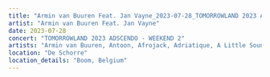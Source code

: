 ```yaml
---
title: "Armin van Buuren Feat. Jan Vayne_2023-07-28_TOMORROWLAND 2023 ADSCENDO - WEEKEND 2"
artist: "Armin van Buuren Feat. Jan Vayne"
date: 2023-07-28
concert: "TOMORROWLAND 2023 ADSCENDO - WEEKEND 2"
artists: "Armin van Buuren, Antoon, Afrojack, Adriatique, A Little Sound, 12th Planet, Argy, Alesso, Adam Beyer, Ahmed Helmy, Agents Of Time, AlleFarben, Allen Watts, Bru-C"
location: "De Schorre"
location_details: "Boom, Belgium"
---
```

